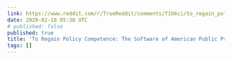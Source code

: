 ```yaml
---
link: https://www.reddit.com/r/TrueReddit/comments/f1b6ci/to_regain_policy_competence_the_software_of/?utm_name=iossmf
date: 2020-02-10 05:30 UTC
# published: false
published: true
title: 'To Regain Policy Competence: The Software of American Public Problem-Solving'
tags: []
---
```



